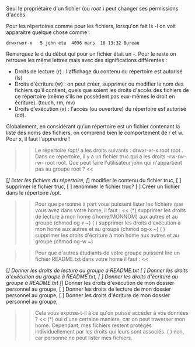Seul le propriétaire  d'un fichier (ou *root* ) peut changer ses permissions d'accès.




Pour les répertoires comme pour les fichiers, lorsqu'on fait ls -l on voit apparaitre quelque chose comme :

`drwxrwxr-x   5 john etu  4096 mars  16 13:32 Bureau`


Remarquez le d du début qui pour un fichier était un -.
 Pour le reste on retrouve les même lettres mais avec des significations différentes :

* Droits de lecture (r) : l'affichage du contenu du répertoire est autorisé (ls)
* Droits d'écriture (w) : on peut créer, supprimer ou modifier le nom des fichiers qu'il contient, quels que soient les droits d'accès des fichiers de ce répertoire (même s'ils ne possèdent pas eux-mêmes le droit en écriture). (touch, rm, mv)
* Droits d'exécution (x) : l'accès (ou ouverture) du répertoire est autorisé (cd).

Globalement, en considérant qu'un répertoire est un fichier contenant la liste des noms des fichiers, on comprend bien le comportement de r et w. Pour x, il faut l'apprendre !


>> Le répertoire /opt/ a les droits suivants : drwxr-xr-x  root root . Dans ce répertoire, il y a un fichier truc qui a les droits -rw-rw-rw- root root. Que peut faire l'utilisateur john qui n'appartient pas au groupe root ? <<

[*] lister les fichiers du répertoire,
[*] modifier le contenu du fichier truc,
[ ] supprimer le fichier truc,
[ ] renommer le fichier truc?
[ ]  Créer un fichier dans le répertoire /opt.


>> Pour que personne à part vous puissent lister les fichiers que vous avez dans votre home,  il faut : <<
(*) supprimer les droits de lecture à mon home (/home/MONNOM) aux autres et au groupe (chmod og-r ~)
( ) supprimer les droits d'exécution à mon home aux autres et au groupe (chmod og-x ~)
( ) supprimer les droits d'écriture à mon home aux autres et au groupe (chmod og-w ~)

>> Pour que d'autres étudiants de votre groupe puissent lire un fichier README.txt dans votre home il faut : <<

[*] Donner les droits de lecture au groupe à README.txt
[ ] Donner les droits d'exécution au groupe à README.txt,
[ ] Donner les droits d'écriture au groupe à README.txt
[*] Donner les droits d'exécution de mon dossier personnel au groupe,
[ ] Donner les droits de lecture de mon dossier personnel au groupe,
[ ] Donner les droits d'écriture de mon dossier personnel au groupe,


>> Cela vous expose-t-il à ce qu'on puisse accéder à vos données ? <<
(*) oui d'une certaine manière, car on peut traverser mon home. Cependant, mes fichiers restent protégés individuellement par les droits qui leurs sont associés.
( ) non, car personne ne peut lister mes fichiers.
